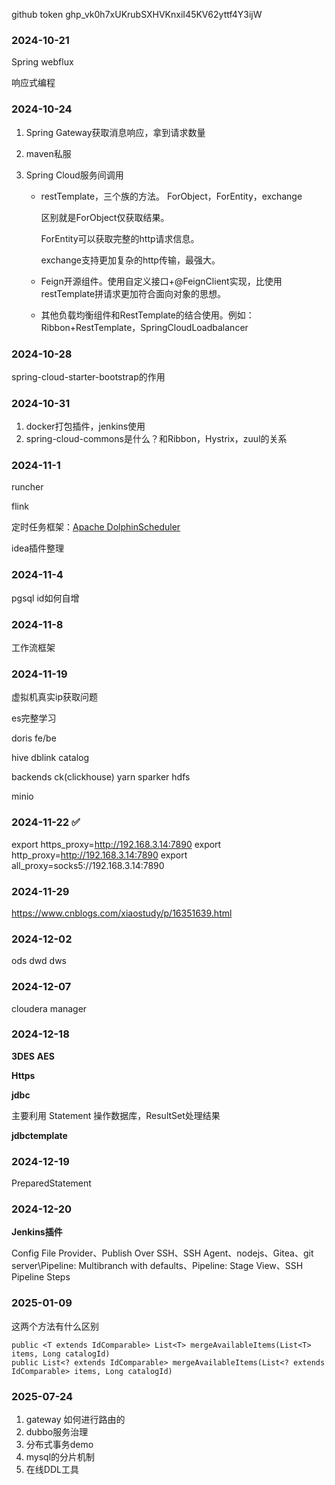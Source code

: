 github token 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



### 2024-10-21

Spring webflux

响应式编程

### 2024-10-24

1. Spring Gateway获取消息响应，拿到请求数量

2. maven私服 

3. Spring Cloud服务间调用

   - restTemplate，三个族的方法。 ForObject，ForEntity，exchange

     区别就是ForObject仅获取结果。

     ForEntity可以获取完整的http请求信息。

     exchange支持更加复杂的http传输，最强大。

   - Feign开源组件。使用自定义接口+@FeignClient实现，比使用restTemplate拼请求更加符合面向对象的思想。

   - 其他负载均衡组件和RestTemplate的结合使用。例如：Ribbon+RestTemplate，SpringCloudLoadbalancer

### 2024-10-28

spring-cloud-starter-bootstrap的作用



### 2024-10-31

1. docker打包插件，jenkins使用
2. spring-cloud-commons是什么？和Ribbon，Hystrix，zuul的关系



### 2024-11-1

runcher

flink 

定时任务框架：[Apache DolphinScheduler](https://gitee.com/dolphinscheduler/DolphinScheduler)

idea插件整理



### 2024-11-4

pgsql id如何自增



### 2024-11-8

工作流框架



### 2024-11-19

虚拟机真实ip获取问题

es完整学习

doris fe/be

hive  dblink catalog

backends  ck(clickhouse)  yarn  sparker  hdfs 

minio



### 2024-11-22 :white_check_mark:

export https_proxy=http://192.168.3.14:7890
export http_proxy=http://192.168.3.14:7890
export all_proxy=socks5://192.168.3.14:7890





### 2024-11-29

https://www.cnblogs.com/xiaostudy/p/16351639.html



### 2024-12-02

ods dwd dws



### 2024-12-07

cloudera manager



### 2024-12-18

**3DES** **AES** 

**Https**

**jdbc**  

主要利用 Statement 操作数据库，ResultSet处理结果

**jdbctemplate**



### 2024-12-19

PreparedStatement



### 2024-12-20

**Jenkins插件**

Config File Provider、Publish Over SSH、SSH Agent、nodejs、Gitea、git server\Pipeline: Multibranch with defaults、Pipeline: Stage View、SSH Pipeline Steps



### 2025-01-09

这两个方法有什么区别

```
public <T extends IdComparable> List<T> mergeAvailableItems(List<T> items, Long catalogId)
public List<? extends IdComparable> mergeAvailableItems(List<? extends IdComparable> items, Long catalogId)
```



### 2025-07-24

1. gateway 如何进行路由的
2. dubbo服务治理
3. 分布式事务demo
4. mysql的分片机制
5. 在线DDL工具
